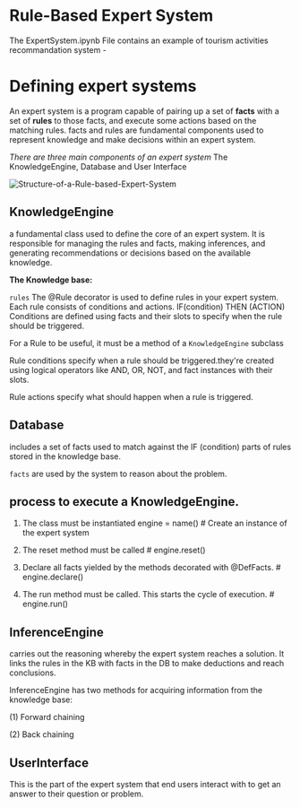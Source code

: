 Rule-Based Expert System
========================

The ExpertSystem.ipynb File contains an example of tourism activities recommandation system -


Defining expert systems
========================
An expert system is a program capable of pairing up a set of **facts** with a set of **rules** to those facts, and execute some actions based on the matching rules.
facts and rules are fundamental components used to represent knowledge and make decisions within an expert system.

*There are three main components of an expert system*
The KnowledgeEngine, Database and User Interface 

![Structure-of-a-Rule-based-Expert-System](https://github.com/SaraAlturk/ExpertSystems/assets/105989428/d79e1b98-f2d6-47be-978b-b050d4f1e04a)

KnowledgeEngine
---------------
a fundamental class used to define the core of an expert system. 
It is responsible for managing the rules and facts, making inferences, and generating recommendations or decisions based on the available knowledge.

**The Knowledge base:**

   `rules` The @Rule decorator is used to define rules in your expert system. Each rule consists of conditions and actions. IF(condition) THEN (ACTION)
   Conditions are defined using facts and their slots to specify when the rule should be triggered.
   
   For a Rule to be useful, it must be a method of a `KnowledgeEngine` subclass
   
   Rule conditions specify when a rule should be triggered.they're created using logical operators like AND, OR, NOT, and fact instances with   their slots.
   
   Rule actions specify what should happen when a rule is triggered.
   
Database
--------

includes a set of facts used to match against the IF (condition) parts of rules stored in the knowledge base.

`facts`  are used by the system to reason about the problem.

process to execute a KnowledgeEngine.
-------------------------------------
1. The class must be instantiated     engine = name() # Create an instance of the expert system
   
2. The reset method must be called # engine.reset()
   
3. Declare all facts yielded by the methods decorated with @DefFacts. # engine.declare()
   
4. The run method must be called. This starts the cycle of execution. # engine.run()

InferenceEngine
---------------
carries out the reasoning whereby the expert system reaches a solution.
It links the rules in the KB with facts in the DB to make deductions and reach conclusions.

InferenceEngine has two methods for acquiring information from the knowledge base:

(1) Forward chaining 

(2) Back chaining 

UserInterface
---------------
This is the part of the expert system that end users interact with to get an answer to their question or problem.
